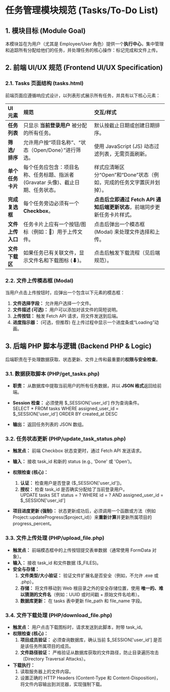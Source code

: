# **任务管理模块规范 (Tasks/To-Do List)**

## **1\. 模块目标 (Module Goal)**

本模块旨在为用户（尤其是 Employee/User 角色）提供一个**执行中心**，集中管理和追踪所有分配给他们的任务，并处理任务的核心操作：标记完成和文件上传。

## **2\. 前端 UI/UX 规范 (Frontend UI/UX Specification)**

### **2.1. Tasks 页面结构 (tasks.html)**

前端页面应遵循响应式设计，以列表形式展示所有任务，并具有以下核心元素：

| UI 元素 | 规范 | 交互/样式 |
| :---- | :---- | :---- |
| **任务列表** | 只显示 **当前登录用户** 被分配的所有任务。 | 默认按截止日期或创建日期排序。 |
| **筛选/排序** | 允许用户按“项目名称”、“状态（Open/Done）”进行筛选。 | 使用 JavaScript (JS) 动态过滤列表，无需页面刷新。 |
| **单个任务卡片** | 每个任务应包含：项目名称、任务标题、指派者 (Gravatar 头像)、截止日期、任务状态。 | 样式应清晰区分“Open”和“Done”状态（例如，完成的任务文字置灰并划掉）。 |
| **完成复选框** | 每个任务旁边必须有一个 **Checkbox**。 | **点击后立即通过 Fetch API 通知后端更新状态**，前端同步更新任务卡片样式。 |
| **文件上传入口** | 任务卡片上应有一个按钮/图标（例如：📎）用于上传文件。 | 点击后弹出一个模态框 (Modal) 来处理文件选择和上传。 |
| **文件下载区** | 如果任务已有关联文件，显示文件名和下载图标 (⬇)。 | 点击后触发下载流程（见后端规范）。 |

### **2.2. 文件上传模态框 (Modal)**

当用户点击上传按钮时，应弹出一个包含以下元素的模态框：

1. **文件选择字段：** 允许用户选择一个文件。  
2. **文件描述 (可选)：** 用户可以添加对该文件的简短说明。  
3. **上传按钮：** 触发 Fetch API 请求，将文件发送到后端。  
4. **进度指示器：** (可选，但推荐) 在上传过程中显示一个进度条或“Loading”动画。

## **3\. 后端 PHP 脚本与逻辑 (Backend PHP & Logic)**

后端职责在于处理数据获取、状态更新、文件上传和最重要的**权限与安全检查**。

### **3.1. 数据获取脚本 (PHP/get\_tasks.php)**

* **职责：** 从数据库中提取当前用户的所有任务数据，并以 **JSON 格式**返回给前端。  
* **Session 检查：** 必须使用 $\_SESSION\['user\_id'\] 作为查询条件。  
  SELECT \* FROM tasks WHERE assigned\_user\_id \= $\_SESSION\['user\_id'\] ORDER BY created\_at DESC

* **输出：** 返回任务列表的 JSON 数组。

### **3.2. 任务状态更新 (PHP/update\_task\_status.php)**

* **触发点：** 前端 Checkbox 状态变更时，通过 Fetch API 发送请求。  
* **输入：** 接收 task\_id 和新的 status (e.g., 'Done' 或 'Open')。  
* **权限检查 (核心)：**  
  1. **认证：** 检查用户是否登录 ($\_SESSION\['user\_id'\])。  
  2. **授权：** 检查 task\_id 是否确实分配给了当前登录用户。  
     UPDATE tasks SET status \= ? WHERE id \= ? AND assigned\_user\_id \= $\_SESSION\['user\_id'\]

* **项目进度更新 (强制)：** 状态更新成功后，必须调用一个函数或方法（例如 Project::updateProgress($project\_id)）来**重新计算**并更新所属项目的 progress\_percent。

### **3.3. 文件上传处理 (PHP/upload\_file.php)**

* **触发点：** 前端模态框中的上传按钮提交表单数据（通常使用 FormData 对象）。  
* **输入：** 接收 task\_id 和文件数据 ($\_FILES)。  
* **安全与存储：**  
  1. **文件类型/大小验证：** 验证文件扩展名是否安全（例如，不允许 .exe 或 .php）。  
  2. **存储：** 将文件移动到 Web 根目录之外的安全存储位置，使用 **唯一的、难以猜测的文件名**（例如：UUID 或时间戳 \+ 原始文件名哈希）。  
  3. **数据库更新：** 在 tasks 表中更新 file\_path 和 file\_name 字段。

### **3.4. 文件下载处理 (PHP/download\_file.php)**

* **触发点：** 用户点击下载图标时，请求发送到此脚本，附带 task\_id。  
* **权限检查 (核心)：**  
  1. **项目成员验证：** 必须查询数据库，确认当前 $\_SESSION\['user\_id'\] 是否是该任务所属项目的成员。  
  2. **文件路径验证：** 严格验证从数据库获取的文件路径，防止目录遍历攻击（Directory Traversal Attacks）。  
* **下载执行：**  
  1. 读取服务器上的文件内容。  
  2. 设置正确的 HTTP Headers (Content-Type 和 Content-Disposition)，将文件内容输出到浏览器，实现强制下载。